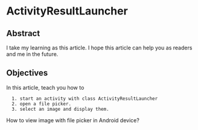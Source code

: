 # ActivityResultLauncher
## Abstract
I take my learning as this article. I hope this article can help you as readers and me in the future.


## Objectives
In this article, teach you how to 
    
      1. start an activity with class ActivityResultLauncher 
      2. open a file picker.
      3. select an image and display them.

How to view image with file picker in Android device? 

